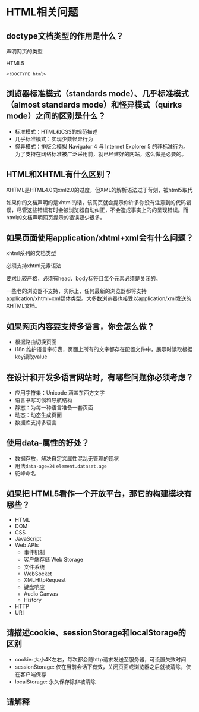 # HTML相关问题

## doctype文档类型的作用是什么？

声明网页的类型

HTML5

`<!DOCTYPE html>`

## 浏览器标准模式（standards mode）、几乎标准模式（almost standards mode）和怪异模式（quirks mode）之间的区别是什么？

- 标准模式：HTML和CSS的规范描述
- 几乎标准模式：实现少数怪异行为
- 怪异模式：排版会模拟 Navigator 4 与 Internet Explorer 5 的非标准行为。为了支持在网络标准被广泛采用前，就已经建好的网站，这么做是必要的。

## HTML和XHTML有什么区别？

XHTML是HTML4.0向xml2.0的过度，但XML的解析语法过于苛刻，被html5取代

如果你的文档声明的是xhtml的话，该网页就会提示你许多你没有注意到的代码错误，尽管这些错误有时会被浏览器自动纠正，不会造成事实上的的呈现错误。而html的文档声明网页提示的错误要少很多。 

## 如果页面使用application/xhtml+xml会有什么问题？

xhtml系列的文档类型

必须支持xhtml元素语法

要求比较严格，必须有head、body标签且每个元素必须是关闭的。

一些老的浏览器不支持，实际上，任何最新的浏览器都将支持application/xhtml+xml媒体类型。大多数浏览器也接受以application/xml发送的XHTML文档。

## 如果网页内容要支持多语言，你会怎么做？

- 根据路由切换页面
- i18n 维护语言字符表，页面上所有的文字都存在配置文件中，展示时读取根据key读取value

## 在设计和开发多语言网站时，有哪些问题你必须考虑？

- 应用字符集：Unicode 涵盖东西方文字
- 语言书写习惯和导航结构
- 静态：为每一种语言准备一套页面
- 动态：动态生成页面
- 数据库支持多语言

## 使用data-属性的好处？

- 数据存放，解决自定义属性混乱无管理的现状
- 用法`data-age=24`  `element.dataset.age`
- 驼峰命名

## 如果把 HTML5看作一个开放平台，那它的构建模块有哪些？

- HTML
- DOM
- CSS
- JavaScript
- Web APIs
  - 事件机制
  - 客户端存储 Web Storage
  - 文件系统
  - WebSocket
  - XMLHttpRequest
  - 键盘响应
  - Audio Canvas
  - History
- HTTP
- URI

## 请描述cookie、sessionStorage和localStorage的区别

- cookie: 大小4K左右，每次都会随http请求发送至服务器，可设置失效时间
- sessionStorage:  仅在当前会话下有效，关闭页面或浏览器之后就被清除，仅在客户端保存
- localStorage:  永久保存除非被清除

## 请解释<script> <script async> <script defer>的区别

- script:  阻止文档渲染，相关脚本会立即下载并执行
- script async: html5新特性，兼容性不乐观，不会阻塞页面渲染等待该脚本的下载和执行
- script defer:  推迟脚本的执行，直到文档解析完成

## 为什么通常推荐将 CSS <link> 放置在 <head></head> 之间，而将 JS <script> 放置在 </body> 之前？你知道相关解释吗？

css放在head中， 是因为浏览器解析html文档是自上而下的，如果放底部的话，页面结构出来了，css还没开始渲染，可能会看到只有结构的页面。CSS 应当写在 head 中，以避免页面元素由于样式确实造成瞬间的白页或者给用户闪烁感。

而js放在``之前，是因为JS可能会改变DOM树，也可能依赖css样式。如果放在前面，那么DOM和css可能还未加载，这样容易报错。还有一个，我觉得是加载速度的问题，js放前面，页面会先去加载他，拖慢了时间，使用户在一定时间内看不到网页内容。

1. 个别特殊JS，比如用于调试的基础脚本（部署时未必有）、性能日志之类，必须放在尽量最前的位置。
2. 外部样式表（link[rel=stylesheet]）
3. 本页样式（style）
4. 基础库，比如loader，各种shim/polyfill，jQuery之类的
   注意，有些开发者从性能优化的角度倾向于加defer或者放到页面的最底部。不过不是所有的脚本都能这样做。比如html5-shim脚本必须在body之前加载。再如history api的兼容实现等都不应defer，因为你不能确保用户在页面ready之前没有back/forward动作。再如jQuery，defer是可以，但也意味着你所有依赖jQuery的功能都需要defer，考虑到这些静态文件通常都是有缓存的，所以不defer也未必不是一个可以接受的折衷。
5. 少量本页script


##  什么是渐进式渲染？

渐进式渲染是指浏览器不用等待所有页面资源都渲染好之后再呈现给用户看，而是边下载边渲染，所以用户打开一个网页的时候往往不能第一时间看到所有的内容，但是能够看到一个大概的样子，后续的内容浏览器会慢慢补上形成一个完整的页面。

## 你用过哪些不同的HTML模板语言？

- jade